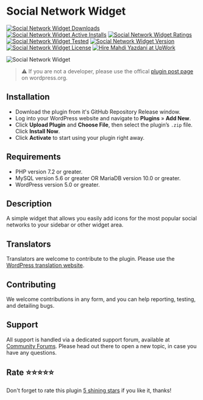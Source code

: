 # Social Network Widget
[![Social Network Widget Downloads](https://img.shields.io/wordpress/plugin/dt/social-network-widget.svg)](https://wordpress.org/plugins/social-network-widget) [![Social Network Widget Active Installs](https://img.shields.io/wordpress/plugin/installs/social-network-widget.svg)](https://wordpress.org/plugins/social-network-widget) [![Social Network Widget Ratings](https://img.shields.io/wordpress/plugin/r/social-network-widget.svg)](https://wordpress.org/plugins/social-network-widget) [![Social Network Widget Tested](https://img.shields.io/wordpress/plugin/tested/social-network-widget.svg)](https://wordpress.org/plugins/social-network-widget) [![Social Network Widget Version](https://img.shields.io/wordpress/plugin/v/social-network-widget.svg)](https://wordpress.org/plugins/social-network-widget) [![Social Network Widget License](https://img.shields.io/github/license/mypreview/social-network-widget)](https://wordpress.org/plugins/social-network-widget) [![Hire Mahdi Yazdani at UpWork](https://img.shields.io/badge/Hire%20Me-UpWork-37A000)](https://www.upwork.com/o/profiles/users/_~016ad17ad3fc5cce94)

![Social Network Widget](https://ps.w.org/social-network-widget/assets/banner-1544x500.jpg?rev=1542924)

> ⚠️ If you are not a developer, please use the offical [plugin post page](https://wordpress.org/plugins/social-network-widget "Download Social Network Widget plugin") on wordpress.org.

## Installation

* Download the plugin from it's GitHub Repository Release window.
* Log into your WordPress website and navigate to **Plugins** » **Add New**.
* Click **Upload Plugin** and **Choose File**, then select the plugin’s `.zip` file. Click **Install Now**.
* Click **Activate** to start using your plugin right away.

## Requirements

* PHP version 7.2 or greater.
* MySQL version 5.6 or greater OR MariaDB version 10.0 or greater.
* WordPress version 5.0 or greater.

## Description

A simple widget that allows you easily add icons for the most popular social networks to your sidebar or other widget area.

## Translators

Translators are welcome to contribute to the plugin. Please use the [WordPress translation website](https://translate.wordpress.org/projects/wp-plugins/social-network-widget "WordPress translation website").

## Contributing

We welcome contributions in any form, and you can help reporting, testing, and detailing bugs.

## Support

All support is handled via a dedicated support forum, available at [Community Forums](https://wordpress.org/support/plugin/social-network-widget "Community Forums"). Please head out there to open a new topic, in case you have any questions.

## Rate ⭐⭐⭐⭐⭐

Don't forget to rate this plugin [5 shining stars](https://wordpress.org/support/plugin/social-network-widget/reviews/ "5 shining stars") if you like it, thanks!